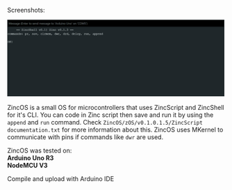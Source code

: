 Screenshots:
<p align="left">
  <img src="img/Screenshot 2025-04-14 190220.png" width="500"/>
</p>
ZincOS is a small OS for microcontrollers that uses ZincScript and ZincShell for it's CLI. You can code in Zinc script then save and run it by using the <code>append</code> and <code>run</code> command. Check <code>ZincOS/zOS/v0.1.0.1.5/ZincScript documentation.txt</code> for more information about this.
ZincOS uses MKernel to communicate with pins if commands like <code>dwr</code> are used.

ZincOS was tested on:
<br><strong>Arduino Uno R3</strong><br>
<strong>NodeMCU V3</strong>

Compile and upload with Arduino IDE
